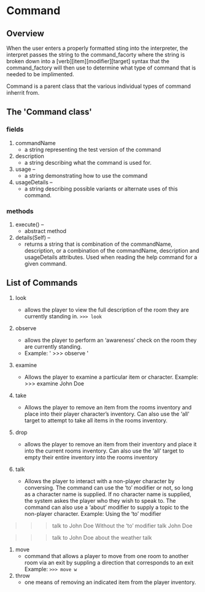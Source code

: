 # Command

## Overview

When the user enters a properly formatted sting into the interpreter, the interpret passes the string to the command_facorty where the string is broken down into a \[verb\]\[item\]\[modifier\]\[target\] syntax  that the command_factory will then use to determine what type of command that is needed to be implimented.

Command is a parent class that the various individual types of command inherrit from.

## The 'Command class'

### fields

  1. commandName
      * a string representing the test version of the command
  2. description
      * a string describing what the command is used for.
  3. usage –
      * a string demonstrating how to use the command
  4. usageDetails –
      * a string describing possible variants or alternate uses of this command.

### methods

  1. execute() –
      * abstract method
  2. details(Self) –
      * returns a string that is combination of the commandName, description, or a combination of the commandName, description and usageDetails attributes. Used when reading the help command for a given command.

## List of Commands

  1. look
      * allows the player to view the full description of the room they are currently standing in.
`>>> look`

  2. observe
      * allows the player to perform an ‘awareness’ check on the room they are currently standing. 
      * Example:
' >>> observe '
  3. examine
      * Allows the player to examine a particular item or character. 
Example: >>> examine John Doe
  4. take
      * Allows the player to remove an item from the rooms inventory and place into their player character’s inventory.  Can also use the ‘all’ target to attempt to take all items in the rooms inventory.
  5. drop
      * allows the player to remove an item from their inventory and place it into the current rooms inventory. Can also use the ‘all’ target to empty their entire inventory into the rooms inventory
  6. talk
      * Allows the player to interact with a non-player character by conversing. The command can use the ‘to’ modifier or not, so long as a character name is supplied. If no character name is supplied, the system askes the player who they wish to speak to. The command can also use a ‘about’ modifier to supply a topic to the non-player character.
Example:
Using the ‘to’ modifier
>>> talk to John Doe
Without the ‘to’ modifier
>>> talk John Doe

>>> talk to John Doe about the weather
>>> talk 

  1. move
      * command that allows a player to move from one room to another room via an exit by suppling a direction that corresponds to an exit
Example:
`>>> move w`
  1. throw
      * one means of removing an indicated item from the player inventory.
